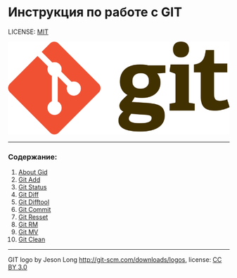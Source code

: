 # Инструкция по работе с GIT

LICENSE: [MIT](./license.md)

![](./assets/768px-Git-logo.svg.png)

---

### Содержание:

1. [About Gid](./git_info.md)
2. [Git Add](./add.md)
3. [Git Status](./git_status.md)
4. [Git Diff](./git_diff.md)
5. [Git  Difftool](./git_difftool.md)
6. [Git Commit](./git_commit.md)
7. [Git Resset](./git_reset.md)
8. [Git RM](./git_rm.md)
9. [Git MV](./git_mv.md)
10. [Git Clean](/git_clean.md)

---

GIT logo by Jeson Long http://git-scm.com/downloads/logos, license: [CC BY 3.0](https://creativecommons.org/licenses/by/3.0/deed.ru)